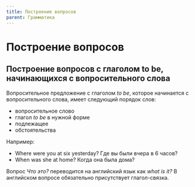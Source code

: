 ```yaml
---
title: Построение вопросов
parent: Грамматика
---
```


# Построение вопросов

## Построение вопросов с глаголом to be, начинающихся с вопросительного слова

Вопросительное предложение с глаголом *to be*, которое начинается с
вопросительного слова, имеет следующий порядок слов:
- вопросительное слово
- глагол *to be* в нужной форме
- подлежащее
- обстоятельства

Например: 
- Where were you at six yesterday?  Где вы были вчера в 6 часов?
- When was she at home?  Когда она была дома?

Вопрос *Что это?* переводится на английский язык как *what is it?* В
английском вопросе обязательно присутствует глагол-связка.

